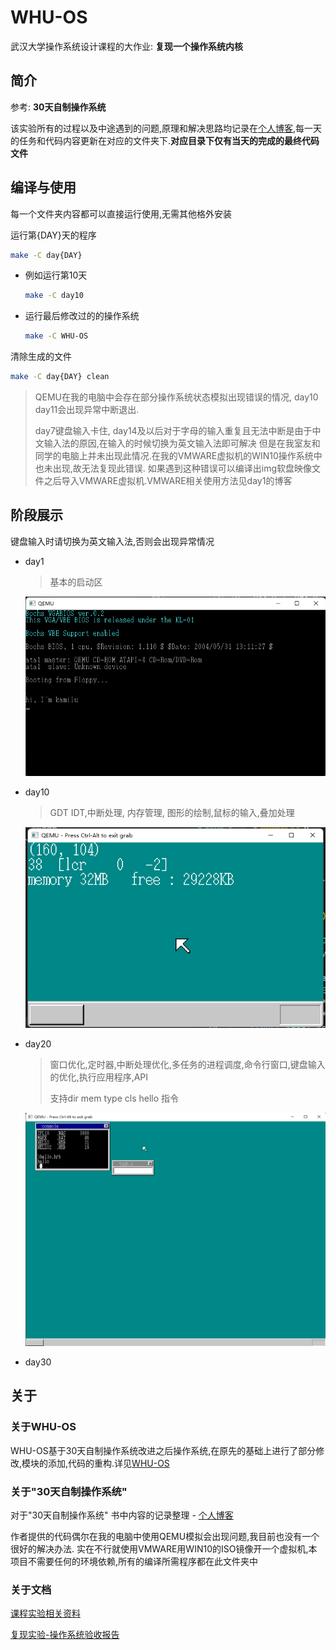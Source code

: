 # WHU-OS

武汉大学操作系统设计课程的大作业: **复现一个操作系统内核**

## 简介

参考: **30天自制操作系统**

该实验所有的过程以及中途遇到的问题,原理和解决思路均记录在[个人博客](https://luzhixing12345.github.io/tags/OS/),每一天的任务和代码内容更新在对应的文件夹下.**对应目录下仅有当天的完成的最终代码文件**

## 编译与使用

每一个文件夹内容都可以直接运行使用,无需其他格外安装

运行第{DAY}天的程序

```bash
make -C day{DAY}
```

- 例如运行第10天

  ```bash
  make -C day10
  ```

- 运行最后修改过的的操作系统

  ```bash
  make -C WHU-OS
  ```

清除生成的文件

```bash
make -C day{DAY} clean
```

> QEMU在我的电脑中会存在部分操作系统状态模拟出现错误的情况, day10 day11会出现异常中断退出. 
>
> day7键盘输入卡住, day14及以后对于字母的输入重复且无法中断是由于中文输入法的原因,在输入的时候切换为英文输入法即可解决
> 但是在我室友和同学的电脑上并未出现此情况.在我的VMWARE虚拟机的WIN10操作系统中也未出现,故无法复现此错误. 如果遇到这种错误可以编译出img软盘映像文件之后导入VMWARE虚拟机.VMWARE相关使用方法见day1的博客

## 阶段展示

键盘输入时请切换为英文输入法,否则会出现异常情况

- day1

  > 基本的启动区

  ![20220705213449](https://raw.githubusercontent.com/learner-lu/picbed/master/20220705213449.png)

- day10

  > GDT IDT,中断处理, 内存管理, 图形的绘制,鼠标的输入,叠加处理

  ![20220708045700](https://raw.githubusercontent.com/learner-lu/picbed/master/20220708045700.png)

- day20

  > 窗口优化,定时器,中断处理优化,多任务的进程调度,命令行窗口,键盘输入的优化,执行应用程序,API
  >
  > 支持dir mem type cls hello 指令

  ![20220714023429](https://raw.githubusercontent.com/learner-lu/picbed/master/20220714023429.png)

- day30

## 关于

### 关于WHU-OS

WHU-OS基于30天自制操作系统改进之后操作系统,在原先的基础上进行了部分修改,模块的添加,代码的重构.详见[WHU-OS](WHU-OS.md)

### 关于"30天自制操作系统"

对于"30天自制操作系统" 书中内容的记录整理 - [个人博客](https://luzhixing12345.github.io/tags/OS/)

作者提供的代码偶尔在我的电脑中使用QEMU模拟会出现问题,我目前也没有一个很好的解决办法. 实在不行就使用VMWARE用WIN10的ISO镜像开一个虚拟机,本项目不需要任何的环境依赖,所有的编译所需程序都在此文件夹中

### 关于文档

[课程实验相关资料](https://github.com/luzhixing12345/WHU-OS/releases/tag/v0.0.1)

[复现实验-操作系统验收报告](123)
